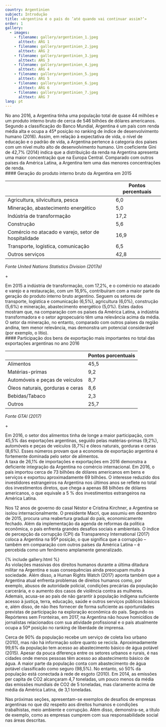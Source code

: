 ```yaml
---
country: Argentinien
subject: Introdução
title: «Argentina é o país do ’até quando vai continuar assim?’»
order: 1
gallery:
  - images:
    - filename: gallery/argentinien_1.jpeg
      alttext: ARG 1
    - filename: gallery/argentinien_2.jpeg
      alttext: ARG 2
    - filename: gallery/argentinien_3.jpeg
      alttext: ARG 3
    - filename: gallery/argentinien_4.jpeg
      alttext: ARG 4
    - filename: gallery/argentinien_5.jpeg
      alttext: ARG 5
    - filename: gallery/argentinien_6.jpeg
      alttext: ARG 6
    - filename: gallery/argentinien_7.jpeg
      alttext: ARG 7
lang: pt
---
```

<!-- Text mit Sidestory rechts -->
<div class="has-sidestories-right grid" markdown="1">

<div class="content" markdown="1">
No ano 2016, a Argentina tinha uma população total de quase 44 milhões e um produto interno bruto de cerca de 546 bilhões de dólares americanos. Segundo a classificação do Banco Mundial, Argentina é um país com renda média alta e ocupa a 45ª posição no ranking de índice de desenvolvimento humano (2016). Assim, em relação à expectativa de vida, o nível de educação e o padrão de vida, a Argentina pertence á categoria dos países com um nível muito alto de desenvolvimento humano. Um coeficiente Gini de 42,7% (2014) indica que a distribuição da renda na Argentina apresenta uma maior concentração que na Europa Central. Comparado com outros países da América Latina, a Argentina tem uma das menores concentrações de renda.
</div>

<div class="sidestory sidestory-right" markdown="1">
#### Geração do produto interno bruto da Argentina em 2015

 &nbsp; | Pontos percentuais
 --- | ---
 Agricultura, silvicultura, pesca | 6,0
 Mineração, abastecimento energético | 5,0
 Indústria de transformação | 17,2
 Construção | 5,6
 Comércio no atacado e varejo, setor de hospitalidade | 16,9
 Transporte, logística, comunicação | 6,5
 Outros serviços | 42,8

_Fonte United Nations Statistics Division (2017a)_
<p class="sidestory-toggle"><span>+</span></p>
</div>

<div class="overlay sidestory-right-content content">
<div class="ss-content" markdown="1">
Em 2015 a indústria de transformação, com 17,2%, e o comércio no atacado e varejo e a restauração, com um 16,9%, contribuíram com a maior parte da geração do produto interno bruto argentino. Seguem os setores de transporte, logística e comunicação (6,5%), agricultura (6,0%), construção (5,6%) e mineração, abastecimento energético (5,0%). Estes dados mostram que, na comparação com os países da América Latina, a indústria transformadora e o setor agropecuário têm uma relevância acima da média. O setor da mineração, no entanto, comparado com outros países da região andina, tem menor relevância, mas demonstra um potencial considerável (por exemplo, o lítio).
</div>
</div>

</div>


<!-- Text mit Sidestory links -->
<div class="has-sidestories-left grid" markdown="1">

<div class="sidestory sidestory-left" markdown="1">
#### Participação dos bens de exportação mais importantes no total das exportações argentinas no ano 2016

 &nbsp; | Pontos porcentuais
--- | ---
Alimentos | 45,5
Matérias-primas | 9,2
Automóveis e peças de veículos | 8,7
Óleos naturais, gorduras e ceras | 8,6
Bebidas/Tabaco | 2,3
Outros | 25,7

_Fonte GTAI (2017)_

<p class="sidestory-toggle"><span>+</span></p>
</div>

<div class="overlay sidestory-left-content content">
<div class="ss-content" markdown="1">
Em 2016, o setor dos alimentos tinha de longe a maior participação, com 45,5% das exportações argentinas, seguido pelas matérias-primas (9,2%), automóveis e peças de veículos (8,7%) e óleos naturais, gorduras e ceras (8,6%). Esses números provam que a economia de exportação argentina é fortemente dominada pelo setor de alimentos.
</div>
</div>

<div class="content" markdown="1">
A taxa de 26,1% de importações e exportações em 2016 demonstra a deficiente integração da Argentina no comércio internacional. Em 2016, o país importou cerca de 73 bilhões de dólares americanos em bens e serviços e exportou aproximadamente 69 bilhões. O interesse reduzido dos investidores estrangeiros na Argentina nos últimos anos se reflete no total dos investimentos diretos, que chega a apenas 88 bilhões de dólares americanos, o que equivale a 5 % dos investimentos estrangeiros na América Latina.

Nos 12 anos de governo do casal Néstor e Cristina Kirchner, a Argentina se isolou internacionalmente. O presidente Macri, que assumiu em dezembro de 2015, procura uma reabertura gradual do país, economicamente fechado. Além da implementação da agenda de reformas da política econômica, o país enfrenta grandes desafios sociais e ambientais. O índice de percepção da corrupção (CPI) da Transparency International (2017) coloca a Argentina na 95ª posição, o que significa que a corrupção – também em comparação com outros países da América Latina – é percebida como um fenômeno amplamente generalizado.
</div>

</div>


<div class="media-wrapper">
{% include gallery.html %}
</div>

<div class="content" markdown="1">
As violações massivas dos direitos humanos durante a última ditadura militar na Argentina e suas consequências ainda preocupam muito à sociedade. Além disso, a Human Rights Watch (2017) aponta também que a Argentina atual enfrenta problemas de direitos humanos como, por exemplo, abusos de autoridade policial, condições precárias da população carcerária, e o aumento dos casos de violência contra as mulheres. Ademais, acusa-se ao país de não garantir à população indígena suficiente acesso à justiça, terra, educação, saúde e outros serviços públicos básicos e, além disso, de não lhes fornecer de forma suficiente as oportunidades previstas de participação na exploração econômica do país. Segundo os Repórteres sem Fronteiras, em 2017, na Argentina não houve homicídios de jornalistas relacionados com sua atividade profissional e o país atualmente ocupa a 50ª posição no ranking de liberdade de imprensa.

Cerca de 90% da população recebe um serviço de coleta lixo urbano (2010), mas não há informação sobre quanto se recicla. Aproximadamente 99,6% da população tem acesso ao abastecimento básico de água potável (2015). Apesar da pouca diferença entre os setores urbanos e rurais, é nas cidades onde menos pessoas têm acesso ao abastecimento básico de água. A maior parte da população conta com abastecimento de água potável classificado como seguro (98,5%). No entanto, só 50% da população está conectada à rede de esgoto (2010). Em 2014, as emissões per capita de CO2 alcançaram 4,7 toneladas, um pouco menos da média das emissões mundiais de CO2 de 5 toneladas, mas claramente acima de média da América Latina, de 3,1 toneladas.

Nas próximas seções, apresentam-se exemplos de desafios de empresas argentinas no que diz respeito aos direitos humanos e condições trabalhistas, meio ambiente e corrupção. Além disso, demonstra-se, a título de exemplo, como as empresas cumprem com sua responsabilidade social nas áreas descritas.
</div>
